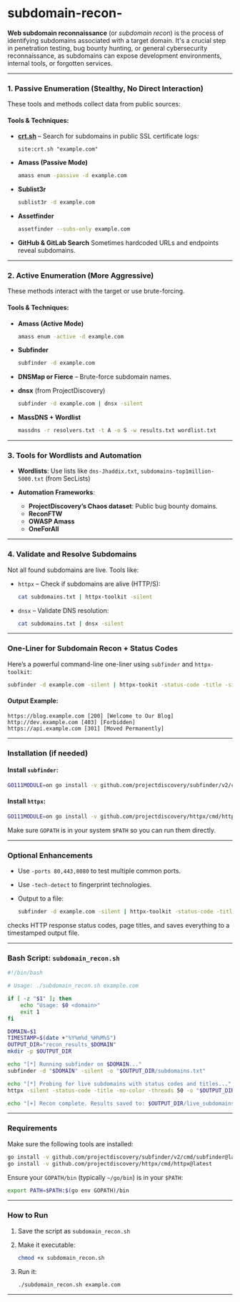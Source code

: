 # subdomain-recon-
**Web subdomain reconnaissance** (or *subdomain recon*) is the process of identifying subdomains associated with a target domain. It's a crucial step in penetration testing, bug bounty hunting, or general cybersecurity reconnaissance, as subdomains can expose development environments, internal tools, or forgotten services.

---

### **1. Passive Enumeration (Stealthy, No Direct Interaction)**

These tools and methods collect data from public sources:

#### Tools & Techniques:

* **[crt.sh](https://crt.sh/)** – Search for subdomains in public SSL certificate logs:

  ```
  site:crt.sh "example.com"
  ```
* **Amass (Passive Mode)**

  ```bash
  amass enum -passive -d example.com
  ```
* **Sublist3r**

  ```bash
  sublist3r -d example.com
  ```
* **Assetfinder**

  ```bash
  assetfinder --subs-only example.com
  ```
* **GitHub & GitLab Search**
  Sometimes hardcoded URLs and endpoints reveal subdomains.

---

###  **2. Active Enumeration (More Aggressive)**

These methods interact with the target or use brute-forcing.

#### Tools & Techniques:

* **Amass (Active Mode)**

  ```bash
  amass enum -active -d example.com
  ```
* **Subfinder**

  ```bash
  subfinder -d example.com
  ```
* **DNSMap or Fierce** – Brute-force subdomain names.
* **dnsx** (from ProjectDiscovery)

  ```bash
  subfinder -d example.com | dnsx -silent
  ```
* **MassDNS + Wordlist**

  ```bash
  massdns -r resolvers.txt -t A -o S -w results.txt wordlist.txt
  ```

---

###  **3. Tools for Wordlists and Automation**

* **Wordlists**: Use lists like `dns-Jhaddix.txt`, `subdomains-top1million-5000.txt` (from SecLists)
* **Automation Frameworks**:

  * **ProjectDiscovery’s Chaos dataset**: Public bug bounty domains.
  * **ReconFTW**
  * **OWASP Amass**
  * **OneForAll**

---

###  **4. Validate and Resolve Subdomains**

Not all found subdomains are live. Tools like:

* `httpx` – Check if subdomains are alive (HTTP/S):

  ```bash
  cat subdomains.txt | httpx-toolkit -silent
  ```
* `dnsx` – Validate DNS resolution:

  ```bash
  cat subdomains.txt | dnsx -silent
  ```

---

###  **One-Liner for Subdomain Recon + Status Codes**

Here’s a powerful command-line one-liner using `subfinder` and `httpx-toolkit`:

```bash
subfinder -d example.com -silent | httpx-tookit -status-code -title -silent
```

####  Output Example:

```
https://blog.example.com [200] [Welcome to Our Blog]
http://dev.example.com [403] [Forbidden]
https://api.example.com [301] [Moved Permanently]
```

---

###  **Installation (if needed)**

#### Install `subfinder`:

```bash
GO111MODULE=on go install -v github.com/projectdiscovery/subfinder/v2/cmd/subfinder@latest
```

#### Install `httpx`:

```bash
GO111MODULE=on go install -v github.com/projectdiscovery/httpx/cmd/httpx@latest
```

Make sure `GOPATH` is in your system `$PATH` so you can run them directly.

---

###  **Optional Enhancements**

* Use `-ports 80,443,8080` to test multiple common ports.
* Use `-tech-detect` to fingerprint technologies.
* Output to a file:

  ```bash
  subfinder -d example.com -silent | httpx-toolkit -status-code -title -silent -o live_subdomains.txt
  ```
 checks HTTP response status codes, page titles, and saves everything to a timestamped output file.

---

###  **Bash Script: `subdomain_recon.sh`**

```bash
#!/bin/bash

# Usage: ./subdomain_recon.sh example.com

if [ -z "$1" ]; then
    echo "Usage: $0 <domain>"
    exit 1
fi

DOMAIN=$1
TIMESTAMP=$(date +"%Y%m%d_%H%M%S")
OUTPUT_DIR="recon_results_$DOMAIN"
mkdir -p $OUTPUT_DIR

echo "[*] Running subfinder on $DOMAIN..."
subfinder -d "$DOMAIN" -silent -o "$OUTPUT_DIR/subdomains.txt"

echo "[*] Probing for live subdomains with status codes and titles..."
httpx -silent -status-code -title -no-color -threads 50 -o "$OUTPUT_DIR/live_subdomains_$TIMESTAMP.txt" < "$OUTPUT_DIR/subdomains.txt"

echo "[+] Recon complete. Results saved to: $OUTPUT_DIR/live_subdomains_$TIMESTAMP.txt"
```

---

### **Requirements**

Make sure the following tools are installed:

```bash
go install -v github.com/projectdiscovery/subfinder/v2/cmd/subfinder@latest
go install -v github.com/projectdiscovery/httpx/cmd/httpx@latest
```

Ensure your `GOPATH/bin` (typically `~/go/bin`) is in your `$PATH`:

```bash
export PATH=$PATH:$(go env GOPATH)/bin
```

---

###  **How to Run**

1. Save the script as `subdomain_recon.sh`
2. Make it executable:

   ```bash
   chmod +x subdomain_recon.sh

   ```
   
3. Run it:

   ```bash
   ./subdomain_recon.sh example.com
   ```

---





